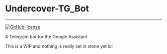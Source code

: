 # Undercover-TG_Bot
---

[![GitHub license](https://img.shields.io/github/license/itachi1706/CheesecakeUtilities.svg)](https://github.com/itachi1706/GAssist-TG-Bot/blob/master/LICENSE)


A Telegram bot for the Google Assistant

This is a WIP and nothing is really set in stone yet lol